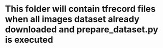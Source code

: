 # This folder will contain tfrecord files when all images dataset already downloaded and prepare_dataset.py is executed

